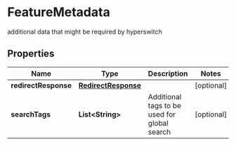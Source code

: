 

# FeatureMetadata

additional data that might be required by hyperswitch

## Properties

| Name | Type | Description | Notes |
|------------ | ------------- | ------------- | -------------|
|**redirectResponse** | [**RedirectResponse**](RedirectResponse.md) |  |  [optional] |
|**searchTags** | **List&lt;String&gt;** | Additional tags to be used for global search |  [optional] |



